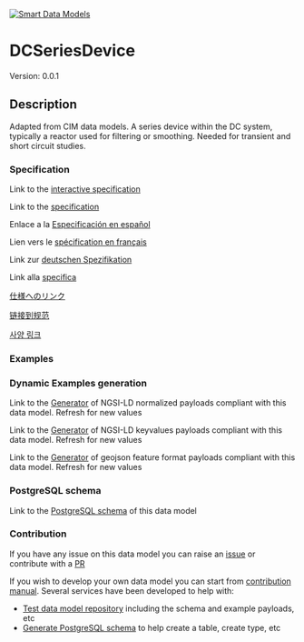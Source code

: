 [![Smart Data Models](https://smartdatamodels.org/wp-content/uploads/2022/01/SmartDataModels_logo.png "Logo")](https://smartdatamodels.org)
# DCSeriesDevice
Version: 0.0.1

## Description 

Adapted from CIM data models. A series device within the DC system, typically a reactor used for filtering or smoothing.  Needed for transient and short circuit studies.
### Specification

Link to the [interactive specification](https://swagger.lab.fiware.org/?url=https://smart-data-models.github.io/dataModel.EnergyCIM/DCSeriesDevice/swagger.yaml)

Link to the [specification](https://github.com/smart-data-models/dataModel.EnergyCIM/blob/master/DCSeriesDevice/doc/spec.md)

Enlace a la [Especificación en español](https://github.com/smart-data-models/dataModel.EnergyCIM/blob/master/DCSeriesDevice/doc/spec_ES.md)

Lien vers le [spécification en français](https://github.com/smart-data-models/dataModel.EnergyCIM/blob/master/DCSeriesDevice/doc/spec_FR.md)

Link zur [deutschen Spezifikation](https://github.com/smart-data-models/dataModel.EnergyCIM/blob/master/DCSeriesDevice/doc/spec_DE.md)

Link alla [specifica](https://github.com/smart-data-models/dataModel.EnergyCIM/blob/master/DCSeriesDevice/doc/spec_IT.md)

[仕様へのリンク](https://github.com/smart-data-models/dataModel.EnergyCIM/blob/master/DCSeriesDevice/doc/spec_JA.md)

[链接到规范](https://github.com/smart-data-models/dataModel.EnergyCIM/blob/master/DCSeriesDevice/doc/spec_ZH.md)

[사양 링크](https://github.com/smart-data-models/dataModel.EnergyCIM/blob/master/DCSeriesDevice/doc/spec_KO.md)
### Examples
### Dynamic Examples generation

Link to the [Generator](https://smartdatamodels.org/extra/ngsi-ld_generator.php?schemaUrl=https://raw.githubusercontent.com/smart-data-models/dataModel.EnergyCIM/master/DCSeriesDevice/schema.json&email=info@smartdatamodels.org) of NGSI-LD normalized payloads compliant with this data model. Refresh for new values

Link to the [Generator](https://smartdatamodels.org/extra/ngsi-ld_generator_keyvalues.php?schemaUrl=https://raw.githubusercontent.com/smart-data-models/dataModel.EnergyCIM/master/DCSeriesDevice/schema.json&email=info@smartdatamodels.org) of NGSI-LD keyvalues payloads compliant with this data model. Refresh for new values

Link to the [Generator](https://smartdatamodels.org/extra/geojson_features_generator.php?schemaUrl=https://raw.githubusercontent.com/smart-data-models/dataModel.EnergyCIM/master/DCSeriesDevice/schema.json&email=info@smartdatamodels.org) of geojson feature format payloads compliant with this data model. Refresh for new values
### PostgreSQL schema

Link to the [PostgreSQL schema](https://github.com/smart-data-models/dataModel.EnergyCIM/blob/master/DCSeriesDevice/schema.sql) of this data model
### Contribution

 If you have any issue on this data model you can raise an [issue](https://github.com/smart-data-models/dataModel.EnergyCIM/issues)  or contribute with a [PR](https://github.com/smart-data-models/dataModel.EnergyCIM/pulls)

 If you wish to develop your own data model you can start from [contribution manual](https://bit.ly/contribution_manual). Several services have been developed to help with: 
 - [Test data model repository](https://smartdatamodels.org/index.php/data-models-contribution-api/) including the schema and example payloads, etc
 - [Generate PostgreSQL schema](https://smartdatamodels.org/index.php/sql-service/) to help create a table, create type, etc